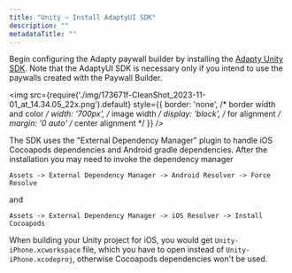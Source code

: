 ```yaml
---
title: "Unity – Install AdaptyUI SDK"
description: ""
metadataTitle: ""
---
```


Begin configuring the Adapty paywall builder by installing the [Adapty Unity SDK](unity-installation). Note that the AdaptyUI SDK is necessary only if you intend to use the paywalls created with the Paywall Builder.


<img
  src={require('./img/173671f-CleanShot_2023-11-01_at_14.34.05_22x.png').default}
  style={{
    border: 'none', /* border width and color */
    width: '700px', /* image width */
    display: 'block', /* for alignment */
    margin: '0 auto' /* center alignment */
  }}
/>





The SDK uses the "External Dependency Manager" plugin to handle iOS Cocoapods dependencies and Android gradle dependencies. After the installation you may need to invoke the dependency manager

`Assets -> External Dependency Manager -> Android Resolver -> Force Resolve`

and

`Assets -> External Dependency Manager -> iOS Resolver -> Install Cocoapods`

When building your Unity project for iOS, you would get `Unity-iPhone.xcworkspace` file, which you have to open instead of `Unity-iPhone.xcodeproj`, otherwise Cocoapods dependencies won't be used.